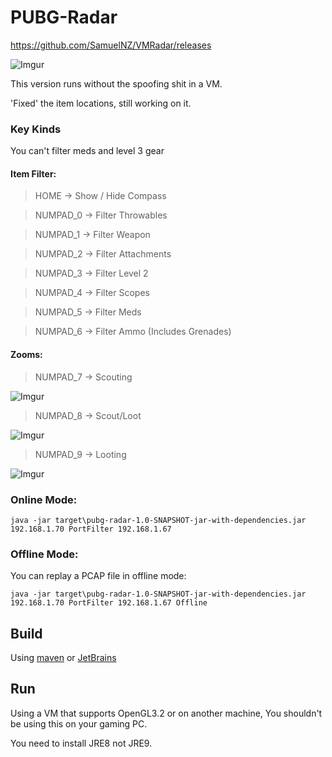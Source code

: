 # PUBG-Radar

https://github.com/SamuelNZ/VMRadar/releases

![Imgur](https://i.imgur.com/tMjF1xw.png)

This version runs without the spoofing shit in a VM.

'Fixed' the item locations, still working on it.

### Key Kinds

You can't filter meds and level 3 gear

#### Item Filter:

>HOME -> Show / Hide Compass

>NUMPAD_0 -> Filter Throwables

>NUMPAD_1 -> Filter Weapon

>NUMPAD_2 -> Filter Attachments

>NUMPAD_3 -> Filter Level 2

>NUMPAD_4 -> Filter Scopes

>NUMPAD_5 -> Filter Meds

>NUMPAD_6 -> Filter Ammo (Includes Grenades)

#### Zooms:
>NUMPAD_7 -> Scouting

![Imgur](https://i.imgur.com/laRIJq1.png)

>NUMPAD_8 -> Scout/Loot

![Imgur](https://i.imgur.com/sAXPkR2.png)

>NUMPAD_9 -> Looting

![Imgur](https://i.imgur.com/wnB3b7d.png)

### Online Mode:

`java -jar target\pubg-radar-1.0-SNAPSHOT-jar-with-dependencies.jar 192.168.1.70 PortFilter 192.168.1.67`

### Offline Mode:

You can replay a PCAP file in offline mode:

`java -jar target\pubg-radar-1.0-SNAPSHOT-jar-with-dependencies.jar 192.168.1.70 PortFilter 192.168.1.67 Offline`

## Build
Using [maven](https://maven.apache.org/) or [JetBrains](https://www.jetbrains.com/idea/)

## Run

Using a VM that supports OpenGL3.2 or on another machine, You shouldn't be using this on your gaming PC.

You need to install JRE8 not JRE9.



